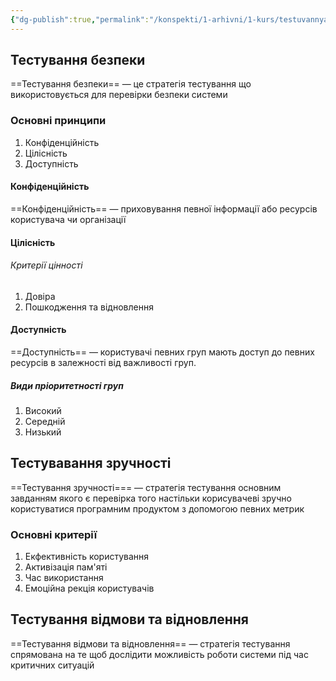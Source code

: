 ```yaml
---
{"dg-publish":true,"permalink":"/konspekti/1-arhivni/1-kurs/testuvannya-pz/7-nefunkczionalne-testuvannya/"}
---
```


## Тестування безпеки
==Тестування безпеки== — це стратегія тестування що використовується для перевірки безпеки системи

### Основні принципи
1. Конфіденційність
2. Цілісність 
3. Доступність

#### Конфіденційність
==Конфіденційність== — приховування певної інформації або ресурсів користувача чи організації

#### Цілісність
###### Критерії цінності
1. Довіра
2. Пошкодження та відновлення

#### Доступність
==Доступність== — користувачі певних груп мають доступ до певних ресурсів в залежності від важливості груп.

##### Види пріоритетності груп
1. Високий
2. Середній 
3. Низький

## Тестувавання зручності
==Тестування зручності=== — стратегія тестування основним завданням якого є перевірка того настільки корисувачеві зручно користуватися програмним продуктом з допомогою певних метрик

### Основні критерії
1. Екфективність користування
2. Активізація пам'яті
3. Час використання
4. Емоційна рекція користувачів

## Тестування відмови та відновлення
==Тестування відмови та відновлення== — стратегія тестування спрямована на те щоб дослідити можливість роботи системи під час критичних ситуацій 
